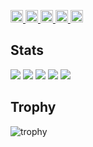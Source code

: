 <p align="left">
  <a href="https://github.com/watarungurunnn">
    <img height="20" src="https://komarev.com/ghpvc/?username=watarungurunnn" />
  </a>
  <a href="https://github.com/watarungurunnn">
    <img height="20" src="https://img.shields.io/github/followers/watarungurunnn?label=follow&logo=github&style=flat" />
  </a>
  <a href="http://qiita.com/watarungurunnn">
    <img height="20" src="https://qiita-badge.apiapi.app/s/watarungurunnn/posts.svg" />
  </a>
  <a href="http://qiita.com/watarungurunnn">
    <img height="20" src="https://qiita-badge.apiapi.app/s/watarungurunnn/contributions.svg" />
  </a>
  <a href="https://zenn.dev/watarungurunnn">
    <img height="20" src="https://badgen.org/img/zenn/watarungurunnn/articles?style=plastic" />
  </a>
</p>

## Stats
![](http://github-profile-summary-cards.vercel.app/api/cards/profile-details?username=watarungurunnn&theme=gruvbox)
![](http://github-profile-summary-cards.vercel.app/api/cards/repos-per-language?username=watarungurunnn&theme=gruvbox)
![](http://github-profile-summary-cards.vercel.app/api/cards/most-commit-language?username=watarungurunnn&theme=gruvbox)
![](http://github-profile-summary-cards.vercel.app/api/cards/stats?username=watarungurunnn&theme=gruvbox)
![](http://github-profile-summary-cards.vercel.app/api/cards/productive-time?username=watarungurunnn&theme=gruvbox&utcOffset=9)

## Trophy
![trophy](https://github-profile-trophy.vercel.app/?username=watarungurunnn&theme=gruvbox)
